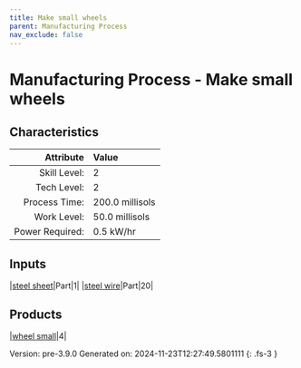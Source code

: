 ```yaml
---
title: Make small wheels
parent: Manufacturing Process
nav_exclude: false
---
```

# Manufacturing Process - Make small wheels


## Characteristics

| Attribute      | Value |
|--------:|:------|
|Skill Level:|2|
|Tech Level:|2|
|Process Time:|200.0 millisols|
|Work Level:|50.0 millisols|
|Power Required:|0.5 kW/hr|

## Inputs

|[steel sheet](../part/steel-sheet.html)|Part|1|
|[steel wire](../part/steel-wire.html)|Part|20|

## Products

|[wheel small](../part/wheel-small.html)|4|


Version: pre-3.9.0 Generated on: 2024-11-23T12:27:49.5801111
{: .fs-3 }

